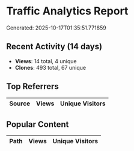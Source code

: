 # Traffic Analytics Report

Generated: 2025-10-17T01:35:51.771859

## Recent Activity (14 days)

- **Views**: 14 total, 4 unique
- **Clones**: 493 total, 67 unique

## Top Referrers

| Source | Views | Unique Visitors |
|--------|-------|-----------------|

## Popular Content

| Path | Views | Unique Visitors |
|------|-------|------------------|
